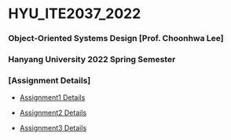 # HYU_ITE2037_2022
### Object-Oriented Systems Design [Prof. Choonhwa Lee] 

### Hanyang University 2022 Spring Semester

### [Assignment Details]

- [Assignment1 Details](https://github.com/PictureHouse/HYU_ITE2037_2022/blob/master/assignment1/%5BAssignment1%5DPatientManagementSystem.pdf)

- [Assignment2 Details](https://github.com/PictureHouse/HYU_ITE2037_2022/blob/master/assignment2/%5BAssignment2%5DHospitalManagementSystem.pdf)

- [Assignment3 Details](https://github.com/PictureHouse/HYU_ITE2037_2022/blob/master/assignment3/%5BAssignment3%5DElection.pdf)
